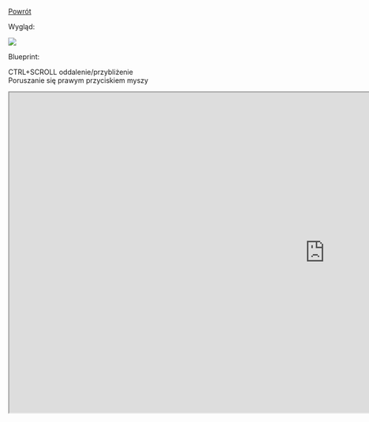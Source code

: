 [Powrót](README.md)  

Wygląd:  

<img src="https://raw.githubusercontent.com/grzedzicki/NewOrder/main/Blueprint/Widget/MainMenu.JPG">  

Blueprint:  

CTRL+SCROLL oddalenie/przybliżenie  
Poruszanie się prawym przyciskiem myszy  
<iframe width=1280 height=650 src="https://blueprintue.com/render/7xr7kw-i//" scrolling="no" allowfullscreen></iframe>


